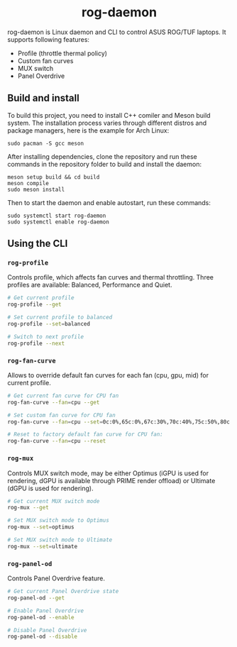 <h1 align="center">rog-daemon</h1>

rog-daemon is Linux daemon and CLI to control ASUS ROG/TUF laptops. It supports following features:

- Profile (throttle thermal policy)
- Custom fan curves
- MUX switch
- Panel Overdrive

## Build and install

To build this project, you need to install C++ comiler and Meson build system. The installation process varies through different distros and package managers, here is the example for Arch Linux:

```
sudo pacman -S gcc meson
```

After installing dependencies, clone the repository and run these commands in the repository folder to build and install the daemon:

```
meson setup build && cd build
meson compile
sudo meson install
```

Then to start the daemon and enable autostart, run these commands:

```
sudo systemctl start rog-daemon
sudo systemctl enable rog-daemon
```

## Using the CLI

### `rog-profile`

Controls profile, which affects fan curves and thermal throttling. Three profiles are available: Balanced, Performance and Quiet.

```bash
# Get current profile
rog-profile --get

# Set current profile to balanced
rog-profile --set=balanced

# Switch to next profile
rog-profile --next
```

### `rog-fan-curve`

Allows to override default fan curves for each fan (cpu, gpu, mid) for current profile.

```bash
# Get current fan curve for CPU fan
rog-fan-curve --fan=cpu --get

# Set custom fan curve for CPU fan
rog-fan-curve --fan=cpu --set=0c:0%,65c:0%,67c:30%,70c:40%,75c:50%,80c:60%,85c:80%,90c:90%

# Reset to factory default fan curve for CPU fan:
rog-fan-curve --fan=cpu --reset
```

### `rog-mux`

Controls MUX switch mode, may be either Optimus (iGPU is used for rendering, dGPU is available through PRIME render offload) or Ultimate (dGPU is used for rendering).

```bash
# Get current MUX switch mode
rog-mux --get

# Set MUX switch mode to Optimus
rog-mux --set=optimus

# Set MUX switch mode to Ultimate
rog-mux --set=ultimate
```

### `rog-panel-od`

Controls Panel Overdrive feature.

```bash
# Get current Panel Overdrive state
rog-panel-od --get

# Enable Panel Overdrive
rog-panel-od --enable

# Disable Panel Overdrive
rog-panel-od --disable
```
